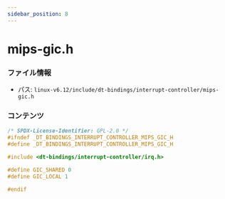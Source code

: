 ```yaml
---
sidebar_position: 8
---
```

# mips-gic.h

### ファイル情報

- パス: `linux-v6.12/include/dt-bindings/interrupt-controller/mips-gic.h`

### コンテンツ

```h
/* SPDX-License-Identifier: GPL-2.0 */
#ifndef _DT_BINDINGS_INTERRUPT_CONTROLLER_MIPS_GIC_H
#define _DT_BINDINGS_INTERRUPT_CONTROLLER_MIPS_GIC_H

#include <dt-bindings/interrupt-controller/irq.h>

#define GIC_SHARED 0
#define GIC_LOCAL 1

#endif

```
